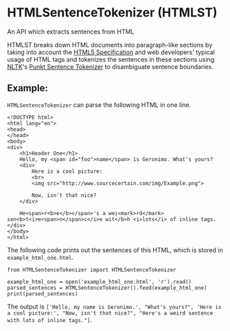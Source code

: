 # HTMLSentenceTokenizer (HTMLST)
An API which extracts sentences from HTML

HTMLST breaks down HTML documents into paragraph-like sections by taking into account the [HTML5 Specification](https://html.spec.whatwg.org/multipage/) and web developers' typical usage of HTML tags and tokenizes the sentences in these sections using [NLTK](https://github.com/nltk/nltk)'s [Punkt Sentence Tokenizer](http://www.nltk.org/_modules/nltk/tokenize/punkt.html) to disambiguate sentence boundaries.

## Example:
`HTMLSentenceTokenizer` can parse the following HTML in one line.
```
<!DOCTYPE html>
<html lang="en">
<head>
</head>
<body>
<div>
    <h1>Header One</h1>
    Hello, my <span id="foo">name</span> is Geronimo. What's yours?
    <div>
        Here is a cool picture:
        <br>
        <img src="http://www.sourcecertain.com/img/Example.png">

        Now, isn't that nice?
    </div>

    He<span>r<b>e</b></span>'s a wei<mark>rd</mark> sen<b>t<i>e<span>n</span>c</i>e wit</b>h <i>lots</i> of inline tags.
</div>
</body>
</html>
```
The following code prints out the sentences of this HTML, which is stored in `example_html_one.html`.
```
from HTMLSentenceTokenizer import HTMLSentenceTokenizer

example_html_one = open('example_html_one.html', 'r').read()
parsed_sentences = HTMLSentenceTokenizer().feed(example_html_one)
print(parsed_sentences)
```
The output is `['Hello, my name is Geronimo.', "What's yours?", 'Here is a cool picture:', "Now, isn't that nice?", "Here's a weird sentence with lots of inline tags."]`.


